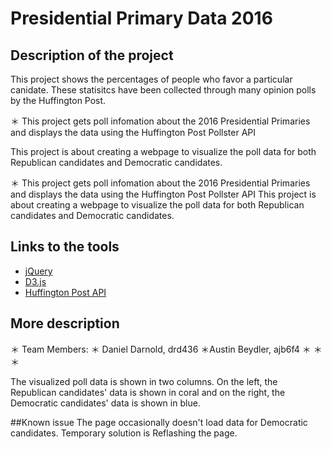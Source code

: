 # Presidential Primary Data 2016

## Description of the project

This project shows the percentages of people who favor a particular canidate. These statisitcs have been collected through many opinion polls by the Huffington Post.


＊ This project gets poll infomation about the 2016 Presidential Primaries and displays the data using the Huffington Post Pollster API 

This project is about creating a webpage to visualize the poll data for both Republican candidates and Democratic candidates.




＊ This project gets poll infomation about the 2016 Presidential Primaries and displays the data using the Huffington Post Pollster API 
This project is about creating a webpage to visualize the poll data for both Republican candidates and Democratic candidates.



## Links to the tools
* [jQuery](https://jquery.com)
* [D3.js](https://d3js.org)
* [Huffington Post API](http://elections.huffingtonpost.com/pollster/api)

## More description

＊ Team Members:
＊ Daniel Darnold, drd436
＊Austin Beydler, ajb6f4
＊
＊
＊

The visualized poll data is shown in two columns. On the left, the Republican candidates' data is shown in coral and on the right, the Democratic candidates' data is shown in blue.

##Known issue
The page occasionally doesn't load data for Democratic candidates. Temporary solution is Reflashing the page.
